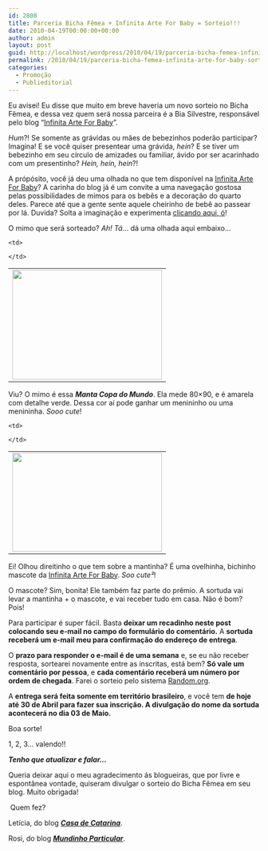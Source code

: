 ```yaml
---
id: 2808
title: Parceria Bicha Fêmea + Infinita Arte For Baby = Sorteio!!!
date: 2010-04-19T00:00:00+00:00
author: admin
layout: post
guid: http://localhost/wordpress/2010/04/19/parceria-bicha-femea-infinita-arte-for-baby-sorteio/
permalink: /2010/04/19/parceria-bicha-femea-infinita-arte-for-baby-sorteio/
categories:
  - Promoção
  - Publieditorial
---
```

Eu avisei! Eu disse que muito em breve haveria um novo sorteio no Bicha Fêmea, e dessa vez quem será nossa parceira é a Bia Silvestre, responsável pelo blog “<a href="http://infinitaarteforbaby.blogspot.com/" target="_blank">Infinita Arte For Baby</a>”.

_Hum_?! Se somente as grávidas ou mães de bebezinhos poderão participar? Imagina! E se você quiser presentear uma grávida, _hein_? E se tiver um bebezinho em seu círculo de amizades ou familiar, ávido por ser acarinhado com um presentinho? _Hein, hein, hein_?!

<!--more-->

A própósito, você já deu uma olhada no que tem disponível na <a href="http://infinitaarteforbaby.blogspot.com/" target="_blank">Infinita Arte For Baby</a>? A carinha do blog já é um convite a uma navegação gostosa pelas possibilidades de mimos para os bebês e a decoração do quarto deles. Parece até que a gente sente aquele cheirinho de bebê ao passear por lá. Duvida? Solta a imaginação e experimenta <a href="http://infinitaarteforbaby.blogspot.com/" target="_blank">clicando aqui, ó</a>!

O mimo que será sorteado? _Ah! Tá_… dá uma olhada aqui embaixo…

<table align="center">
  <tr>
    <td>
      <a href="http://www.trololodemulher.com.br/blog/wp-content/uploads/2010/04/MANTA-Copa-do-Mundo.jpg"><img class="aligncenter size-medium wp-image-4557" title="MANTA Copa do Mundo" src="http://www.trololodemulher.com.br/blog/wp-content/uploads/2010/04/MANTA-Copa-do-Mundo-300x220.jpg" alt="" width="300" height="220" /></a>
    </td>
    
    <td>
       
    </td>
  </tr>
</table>

Viu? O mimo é essa **_Manta Copa do Mundo_**. Ela mede 80&#215;90, e é amarela com detalhe verde. Dessa cor aí pode ganhar um menininho ou uma menininha. _Sooo cute_!

<table align="center">
  <tr>
    <td>
      <a href="http://www.trololodemulher.com.br/blog/wp-content/uploads/2010/04/MANTA-Copa-do-Mundo-01.jpg"><img class="aligncenter size-medium wp-image-4558" title="MANTA Copa do Mundo 01" src="http://www.trololodemulher.com.br/blog/wp-content/uploads/2010/04/MANTA-Copa-do-Mundo-01-300x198.jpg" alt="" width="300" height="198" /></a>
    </td>
    
    <td>
       
    </td>
  </tr>
</table>

Ei! Olhou direitinho o que tem sobre a mantinha? É uma ovelhinha, bichinho mascote da <a href="http://infinitaarteforbaby.blogspot.com/" target="_blank">Infinita Arte For Baby</a>. _Soo cute²_!

O mascote? Sim, bonita! Ele também faz parte do prêmio. A sortuda vai levar a mantinha + o mascote, e vai receber tudo em casa. Não é bom? Pois!

Para participar é super fácil. Basta **deixar um recadinho neste post colocando seu e-mail no campo do formulário do comentário.** A **sortuda receberá um e-mail meu para confirmação do endereço de entrega**.

O **prazo para responder o e-mail é de uma semana** e, se eu não receber resposta, sortearei novamente entre as inscritas, está bem? **Só vale um comentário por pessoa**, e **cada comentário receberá um número por ordem de chegada**. Farei o sorteio pelo sistema <a href="http://www.random.org/" target="_blank">Random.org</a>.

A **entrega será feita somente em território brasileiro**, e você tem **de hoje até 30 de Abril para fazer sua inscrição. A divulgação do nome da sortuda acontecerá no dia 03 de Maio.**

Boa sorte!

1, 2, 3… valendo!!

**_Tenho que atualizar e falar&#8230;_**

Queria deixar aqui o meu agradecimento ás blogueiras, que por livre e espontânea vontade, quiseram divulgar o sorteio do Bicha Fêmea em seu blog. Muito obrigada!

 Quem fez?

Letícia, do blog **_<a href="http://blog.casadecatarina.com.br/" target="_blank">Casa de Catarina</a>_**.

Rosi, do blog <a href="http://mundinhodarosi.blogspot.com/2010/04/ta-rolando.html" target="_blank"><strong><em>Mundinho Particular</em></strong></a>.